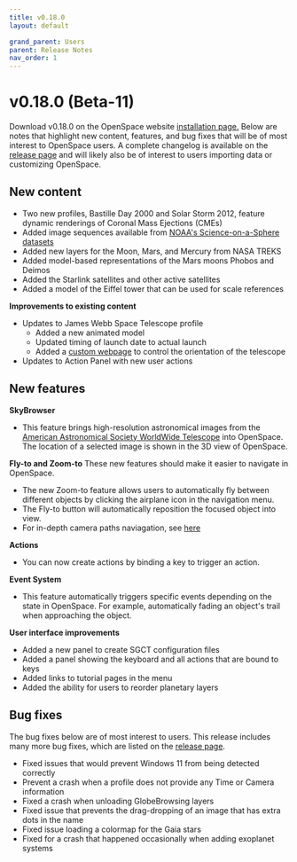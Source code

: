 ```yaml
---
title: v0.18.0
layout: default

grand_parent: Users
parent: Release Notes
nav_order: 1
---
```


# v0.18.0 (Beta-11)

Download v0.18.0 on the OpenSpace website [installation page.](https://openspaceproject.com/version-0180) Below are notes that highlight new content, features, and bug fixes that will be of most interest to OpenSpace users. A complete changelog is available on the [release page](/docs/general/releases.html#beta-11) and will likely also be of interest to users importing data or customizing OpenSpace.


## New content

  - Two new profiles, Bastille Day 2000 and Solar Storm 2012, feature dynamic renderings of Coronal Mass Ejections (CMEs) 
  - Added image sequences available from [NOAA's Science-on-a-Sphere datasets](https://sos.noaa.gov/catalog/datasets/) 
  - Added new layers for the Moon, Mars, and Mercury from NASA TREKS
  - Added model-based representations of the Mars moons Phobos and Deimos
  - Added the Starlink satellites and other active satellites
  - Added a model of the Eiffel tower that can be used for scale references 

  
 **Improvements to existing content**
 
 - Updates to James Webb Space Telescope profile 
   - Added a new animated model
   - Updated timing of launch date to actual launch
   - Added a [custom webpage](http://ui.openspaceproject.com/jwst_scripts/index.html) to control the orientation of the telescope
 - Updates to Action Panel with new user actions
 
 ## New features
 
 **SkyBrowser**
 - This feature brings high-resolution astronomical images from the [American Astronomical Society WorldWide Telescope](https://worldwidetelescope.org/) into OpenSpace. The location of a selected image is shown in the 3D view of OpenSpace.
 
 **Fly-to and Zoom-to** These new features should make it easier to navigate in OpenSpace. 
 - The new Zoom-to feature allows users to automatically fly between different objects by clicking the airplane icon in the navigation menu.
 - The Fly-to button will automatically reposition the focused object into view.
 - For in-depth camera paths naviagation, see [here](http://wiki.openspaceproject.com/docs/users/navigation/camera-paths.html)
 
 **Actions** 
 - You can now create actions by binding a key to trigger an action. 
 
 **Event System** 
 - This feature automatically triggers specific events depending on the state in OpenSpace. For example, automatically fading an object's trail when approaching the object.
 
 **User interface improvements**
 - Added a new panel to create SGCT configuration files
 - Added a panel showing the keyboard and all actions that are bound to keys
 - Added links to tutorial pages in the menu
 - Added the ability for users to reorder planetary layers
 
 
 ## Bug fixes
 
 The bug fixes below are of most interest to users. This release includes many more bug fixes, which are listed on the [release page](http://wiki.openspaceproject.com/docs/general/releases.html#beta-11).
 
 - Fixed issues that would prevent Windows 11 from being detected correctly
 - Prevent a crash when a profile does not provide any Time or Camera information
 - Fixed a crash when unloading GlobeBrowsing layers
 - Fixed issue that prevents the drag-dropping of an image that has extra dots in the name
 - Fixed issue loading a colormap for the Gaia stars
 - Fixed for a crash that happened occasionally when adding exoplanet systems
 
 

 
